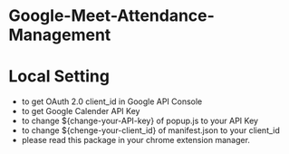 # Google-Meet-Attendance-Management

# Local Setting
- to get OAuth 2.0 client_id in Google API Console
- to get Google Calender API Key
- to change ${change-your-API-key} of popup.js to your API Key
- to change ${chenge-your-client_id} of manifest.json to your client_id
- please read this package in your chrome extension manager.